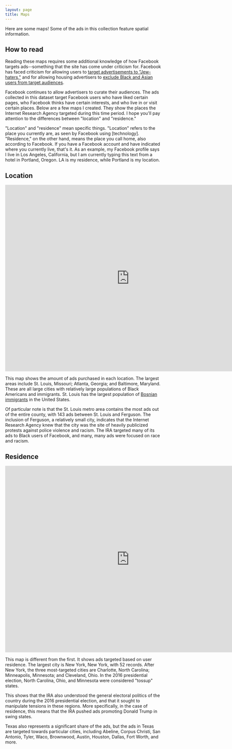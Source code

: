 ```yaml
---
layout: page
title: Maps
---
```


<script src="https://public.tableau.com/javascripts/api/tableau-version.min.js">

</script>

Here are some maps! Some of the ads in this collection feature spatial information.

## How to read

Reading these maps requires some additional knowledge of how Facebook targets ads--something that the site has come under criticism for. Facebook has faced criticism for allowing users to [target advertisements to "Jew-haters,"](https://www.propublica.org/article/facebook-enabled-advertisers-to-reach-jew-haters) and for allowing housing advertisers to [exclude Black and Asian users from target audiences](https://www.propublica.org/article/facebook-advertising-discrimination-housing-race-sex-national-origin).

Facebook continues to allow advertisers to curate their audiences. The ads collected in this dataset target Facebook users who have liked certain pages, who Facebook thinks have certain interests, and who live in or visit certain places. Below are a few maps I created. They show the places the Internet Research Agency targeted during this time period. I hope you'll pay attention to the differences between "location" and "residence."

"Location" and "residence" mean specific things. "Location" refers to the place you currently are, as seen by Facebook using [technology]. "Residence," on the other hand, means the place you call home, also according to Facebook. If you have a Facebook account and have indicated where you currently live, that's it. As an example, my Facebook profile says I live in Los Angeles, California, but I am currently typing this text from a hotel in Portland, Oregon. LA is my residence, while Portland is my location.

## Location

<iframe seamless frameborder="0" src="https://public.tableau.com/views/Locationofads/Sheet1?:embed=y&:display_count=yes&publish=yes&:showVizHome=no" width="800" height="600"></iframe>

This map shows the amount of ads purchased in each location. The largest areas include St. Louis, Missouri; Atlanta, Georgia; and Baltimore, Maryland. These are all large cities with relatively large populations of Black Americans and immigrants. St. Louis has the largest population of [Bosnian immigrants](http://www.theatlanticcities.com/politics/2013/02/why-are-there-so-many-bosnians-st-louis/4668/) in the United States. 

Of particular note is that the St. Louis metro area contains the most ads out of the entire county, with 143 ads between St. Louis and Ferguson. The inclusion of Ferguson, a relatively small city, indicates that the Internet Research Agency knew that the city was the site of heavily publicized protests against police violence and racism. The IRA targeted many of its ads to Black users of Facebook, and many, many ads were focused on race and racism. 

## Residence

<iframe seamless frameborder="0" src="https://public.tableau.com/views/Locationofads/Sheet1?:embed=y&:display_count=yes&publish=yes&:showVizHome=no" width="800" height="600"></iframe>

This map is different from the first. It shows ads targeted based on user residence. The largest city is New York, New York, with 52 records. After New York, the three most-targeted cities are Charlotte, North Carolina; Minneapolis, Minnesota; and Cleveland, Ohio. In the 2016 presidential election, North Carolina, Ohio, and Minnesota were considered "tossup" states. 

This shows that the IRA also understood the general electoral politics of the country during the 2016 presidential election, and that it sought to manipulate tensions in these regions. More specifically, in the case of residence, this means that the IRA pushed ads promoting Donald Trump in swing states. 

Texas also represents a significant share of the ads, but the ads in Texas are targeted towards particular cities, including Abeline, Corpus Christi, San Antonio, Tyler, Waco, Brownwood, Austin, Houston, Dallas, Fort Worth, and more. 